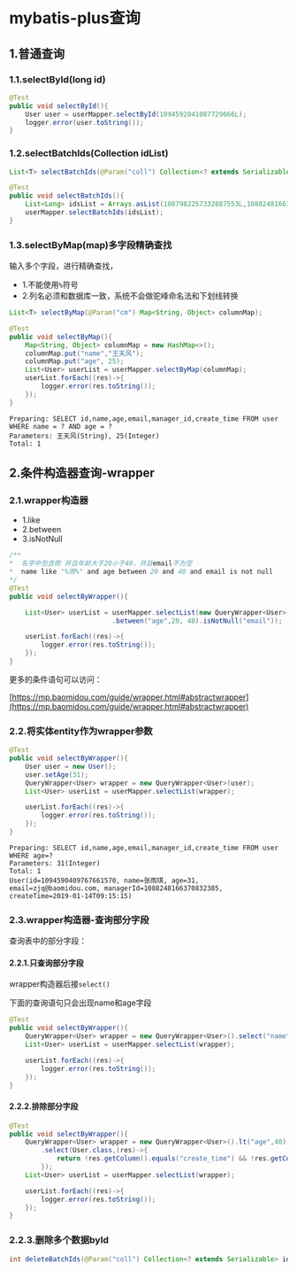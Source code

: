 # mybatis-plus查询

## 1.普通查询

### 1.1.selectById(long id)

```java
@Test
public void selectById(){
    User user = userMapper.selectById(1094592041087729666L);
    logger.error(user.toString());
}
```



### 1.2.selectBatchIds(Collection idList)

```java
List<T> selectBatchIds(@Param("coll") Collection<? extends Serializable> idList);
```

```java
@Test
public void selectBatchIds(){
    List<Long> idsList = Arrays.asList(1087982257332887553L,1088248166370832385L);
    userMapper.selectBatchIds(idsList);
}
```



### 1.3.selectByMap(map)多字段精确查找

输入多个字段，进行精确查找，

- 1.不能使用``%``符号
- 2.列名必须和数据库一致，系统不会做驼峰命名法和下划线转换

```java
List<T> selectByMap(@Param("cm") Map<String, Object> columnMap);
```



```java
@Test
public void selectByMap(){
    Map<String, Object> columnMap = new HashMap<>();
    columnMap.put("name","王天风");
    columnMap.put("age", 25);
    List<User> userList = userMapper.selectByMap(columnMap);
    userList.forEach((res)->{
        logger.error(res.toString());
    });
}
```

```shell
Preparing: SELECT id,name,age,email,manager_id,create_time FROM user WHERE name = ? AND age = ? 
Parameters: 王天风(String), 25(Integer)
Total: 1
```



## 2.条件构造器查询-wrapper

### 2.1.wrapper构造器

- 1.like
- 2.between
- 3.isNotNull

```java
/**
*  名字中包含雨 并且年龄大于20小于40，并且email不为空
*  name like "%雨%" and age between 20 and 40 and email is not null
*/
@Test
public void selectByWrapper(){

    List<User> userList = userMapper.selectList(new QueryWrapper<User>().like("name", "雨")
                          .between("age",20, 40).isNotNull("email"));

    userList.forEach((res)->{
        logger.error(res.toString());
    });
}
```

更多的条件语句可以访问：

[https://mp.baomidou.com/guide/wrapper.html#abstractwrapper](https://mp.baomidou.com/guide/wrapper.html#abstractwrapper)



### 2.2.将实体entity作为wrapper参数

```java
@Test
public void selectByWrapper(){
    User user = new User();
    user.setAge(31);
    QueryWrapper<User> wrapper = new QueryWrapper<User>(user);
    List<User> userList = userMapper.selectList(wrapper);

    userList.forEach((res)->{
        logger.error(res.toString());
    });
}
```

```shell
Preparing: SELECT id,name,age,email,manager_id,create_time FROM user WHERE age=? 
Parameters: 31(Integer)
Total: 1
User(id=1094590409767661570, name=张雨琪, age=31, email=zjq@baomidou.com, managerId=1088248166370832385, createTime=2019-01-14T09:15:15)

```





### 2.3.wrapper构造器-查询部分字段

查询表中的部分字段：

#### 2.2.1.只查询部分字段

wrapper构造器后接``select()``

下面的查询语句只会出现name和age字段

```java
@Test
public void selectByWrapper(){
    QueryWrapper<User> wrapper = new QueryWrapper<User>().select("name","age").lt("age",40);
    List<User> userList = userMapper.selectList(wrapper);

    userList.forEach((res)->{
        logger.error(res.toString());
    });
}
```

#### 2.2.2.排除部分字段

```java
@Test
public void selectByWrapper(){
    QueryWrapper<User> wrapper = new QueryWrapper<User>().lt("age",40)
        .select(User.class,(res)->{
            return !res.getColumn().equals("create_time") && !res.getColumn().equals("manager_id");
        });
    List<User> userList = userMapper.selectList(wrapper);

    userList.forEach((res)->{
        logger.error(res.toString());
    });
}
```



### 2.2.3.删除多个数据byId

```java
int deleteBatchIds(@Param("coll") Collection<? extends Serializable> idList);
```

